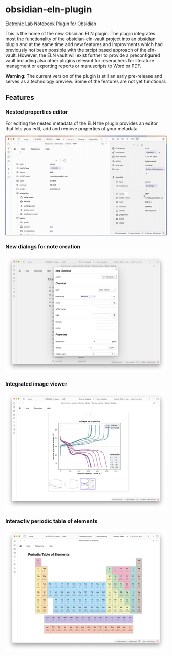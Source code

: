# obsidian-eln-plugin
Elctronic Lab Notebook Plugin for Obsidian

This is the home of the new Obsidian ELN plugin. The plugin integrates most the functionality of the obsidian-eln-vault project into an obsidian plugin and at the same time add new features and improvments which had previously not been possible with the srcipt based approach of the eln-vault. However, the ELN vault will exist further to provide a preconfigured vault including also other plugins relevant for reserachers for literature managment or exporting reports or manuscripts to Word or PDF.

**Warning:** The current version of the plugin is still an early pre-release and serves as a technology preview. Some of the features are not yet functional.

## Features

### Nested properties editor
For editing the nested metadata of the ELN the plugin provides an editor that lets you edit, add and remove properties of your metadata.

![Nested Properties Editor](images/nested_properties_editor.gif)

### New dialogs for note creation

![Note Creation Dialog](images/note_creation_dialog.png)

### Integrated image viewer

![Image Viewer](images/image_viewer.png)

### Interactiv periodic table of elements

![Periodic Table](images/periodic_table.png)

